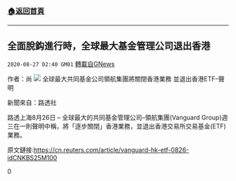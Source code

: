 ###  [:house:返回首頁](https://github.com/ourhimalayas/txt)
---

## 全面脫鈎進行時，全球最大基金管理公司退出香港
`2020-08-27 02:40 GM01` [轉載自GNews](https://gnews.org/zh-hant/319728/)

作者：尚
![](https://s3.amazonaws.com/gnews-media-offload/wp-content/uploads/2020/08/27022943/6E8085F6-5642-49CC-BA32-9D3919730114.jpeg)
全球最大共同基金公司領航集團將關閉香港業務 並退出香港ETF–聲明

新聞來自：路透社

路透上海8月26日 – 全球最大的共同基金管理公司–領航集團(Vanguard Group)週三在一則聲明中稱，將「逐步關閉」香港業務，並退出香港交易所交易基金(ETF)業務。

原文鏈接:https://cn.reuters.com/article/vanguard-hk-etf-0826-idCNKBS25M100

0
